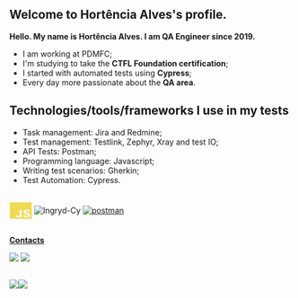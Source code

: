 ## Welcome to Hortência Alves's profile.
**Hello. My name is Hortência Alves. I am QA Engineer since 2019.**

- I am working at PDMFC;
- I'm studying to take the **CTFL Foundation certification**;
- I started with automated tests using **Cypress**;
- Every day more passionate about the **QA area**.

## Technologies/tools/frameworks I use in my tests
- Task management: Jira and Redmine;
- Test management: Testlink, Zephyr, Xray and test IO;
- API Tests: Postman;
- Programming language: Javascript;
- Writing test scenarios: Gherkin;
- Test Automation: Cypress.
 <div style="display: inline_block"><br>
 <img align="center" alt="Ingryd-Js" height="30" width="40" src="https://raw.githubusercontent.com/devicons/devicon/master/icons/javascript/javascript-plain.svg">
<img align="center" alt="Ingryd-Cy" height="30" width="60" src="https://miro.medium.com/max/600/1*liFVAWAgD-TrAQjbxsVBcA.png">
<a href="https://www.postman.com/" target="_blank"> <img align="center" src="https://www.vectorlogo.zone/logos/getpostman/getpostman-icon.svg" alt="postman" width="40" height="40"/> </p>
</div>
 
 ##
  
 **Contacts**
 

  <div> 
  <a href="https://www.linkedin.com/in/hortencialves" target="_blank"><img src="https://img.shields.io/badge/-LinkedIn-%230077B5?style=for-the-badge&logo=linkedin&logoColor=white" target="_blank"></a> 
  <a href = "mailto:hortencialves@gmail.com"><img src="https://img.shields.io/badge/-Gmail-%23333?style=for-the-badge&logo=gmail&logoColor=white" target="_blank"></a>
</div>

##

<div align="left">
<a href="https://github.com/hortencialves"><img height="180em" src="https://github-readme-stats.vercel.app/api?username=hortencialves&show_icons=true&theme=dracula&include_all_commits=true&count_private=true"/><img height="180em" src="https://github-readme-stats.vercel.app/api/top-langs/?username=hortencialves&layout=compact&langs_count=7&theme=dracula"/></div>
